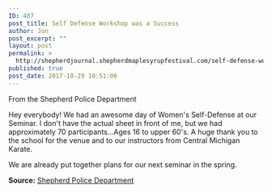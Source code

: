 ```yaml
---
ID: 487
post_title: Self Defense Workshop was a Success
author: Jon
post_excerpt: ""
layout: post
permalink: >
  http://shepherdjournal.shepherdmaplesyrupfestival.com/self-defense-workshop-was-a-success
published: true
post_date: 2017-10-29 10:51:06
---
```

From the Shepherd Police Department

Hey everybody! We had an awesome day of Women's Self-Defense at our Seminar. I don't have the actual sheet in front of me, but we had approximately 70 participants...Ages 16 to upper 60's. A huge thank you to the school for the venue and to our instructors from Central Michigan Karate.

We are already put together plans for our next seminar in the spring.

<b>Source:</b> <a href="https://www.facebook.com/groups/tsjcommunity/permalink/1651902424880851/">Shepherd Police Department</a>
